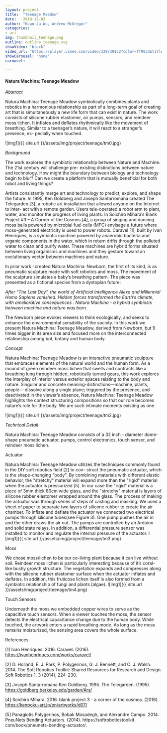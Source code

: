 ```yaml
---
layout: project
title:  "Teenage Meadow"
date:   2018-12-03
author: "Kuan-Ju Wu, Andrew McGregor"
categories:
- art
img: thumbnail_teenage.png
outline: outline_teenage.svg
showVideo: "block"
video_url: "https://player.vimeo.com/video/339739152?color=ff9933&title=0&byline=0&portrait=0"
showCarousel: "none"
carousel:

---
```

#### Natura Machina: Teenage Meadow ####

*Abstract*

Natura Machina: Teenage Meadow symbiotically combines plants and robotics in a harmonious relationship as part of a long-term goal of creating art that is simultaneously a new life form that can exist in nature.
The work consists of silicone rubber elastomer, air pumps, sensors, and reindeer moss lichen. It inflates and deflates rhythmically like the movement of breathing. Similar to a teenager’s nature, it will react to a stranger’s presence, es- pecially when touched.

![img1]({{ site.url }}/assets/img/project/teenage/tm0.jpg)

*Background*

The work explores the symbiotic relationship between Nature and Machine. The 21st century will challenge pre- existing distinctions between nature and technology. How might the boundary between biology and technology begin to blur? Can we create a platform that is mutually beneficial for both robot and living things?


Artists consistantly merge art and technology to predict, explore, and shape the future. In 1995, Ken Goldberg and Joseph Santarromana created The Telegarden [3], a robotic art installation that allowed anyone on the Internet to inter- act with a remote garden. Users tele-operated a robot arm to plant, water, and monitor the progress of living plants. In Soichiro Mihara’s Blank Project #3 – A Corner of the Cosmos [4], a group of singing and dancing moss balls powered by microbial fuel cells (MFC) envisage a future where moss-generated electricity is used to power robots. Caravel [1], built by Ivan Henriques, is a symbiotic machine powered by anaerobic bacteria and organic components in the water, which in return drifts through the polluted water to clean and purify water. These machines are hybrid forms situated between living organisms and machines and they gesture toward an evolutionary vector between machines and nature.


In prior work I created Natura Machina: Newborn, the first of its kind, is as pneumatic sculpture made with soft robotics and moss. The movement of the sculpture simulates a baby’s breathing pattern. The piece was presented as a fictional species from a dystopian future:


_After “The Last Day”, the world of Artificial Intelligence Alexa and Millennial Homo Sapiens vanished. Hidden forces transformed the Earth’s climate, with ameliorative consequences . Natura Machina - a hybrid symbiosis between machine and nature was born._

The Newborn piece evokes viewers to think ecologically, and seeks to enhance the environmental sensibility of the society. In this work we present Natura Machina: Teenage Meadow, derived from Newborn, but 9 times bigger in its area size and focused more on the interconnected relationship among bot, botany and human body.

*Concept*

Natura Machina: Teenage Meadow is an interactive pneumatic sculpture that embraces elements
of the natural world and the human form. As a mound of green reindeer moss lichen that swells and contracts like
a breathing lung through hidden, robotically turned gears, this work explores the interplay of interior versus exterior spaces relating to the body and nature. Singular and concrete meaning-distinctions—machine, plants, people— dissolve along a single plane; triggered by the presence, and deactivated in the viewer’s absence, Natura Machina: Teenage Meadow highlights the context structuring compositions so that our role becomes nature’s role for the body. We are such intimate moments existing as one.

![img1]({{ site.url }}/assets/img/project/teenage/tm2.jpg)

*Technical Detail*


Natura Machina: Teenage Meadow consists of a 32 inch - diameter dome-shape pneumatic actuator, pumps, control electronics, touch sensor, and reindeer moss lichen.

Actuator

Natura Machina: Teenage Meadow utilizes the techniques commonly found in the DIY soft robotics field [2] to con- struct the pneumatic actuator, which is the shape-changing "body". By combining materials with different elastic behavior, the "stretchy" material will expand more than the "rigid" material when the actuator is pressurized [5]. In our case the "rigid" material is a piece of 3mm thick 80cm wide glass, and the "stretchy" material is layers of silicone rubber elastomer wrapped around the glass. The process of making the actuator was through series of steps of casting and masking. We used a sheet of paper to separate two layers of silicone rubber to create the air chamber. To inflate and deflate the actuator we connected two electrical pumps through silicone tubes(see Figure 3). One pump pushes the air in and the other draws the air out. The pumps are controlled by an Arduino and solid state relays. In addition, a differential pressure sensor was installed to monitor and regulate the internal pressure of the actuator.
![img1]({{ site.url }}/assets/img/project/teenage/tm3.png)

Moss

We chose moss/lichen to be our co-living plant because it can live without soil. Reindeer moss lichen is particularly interesting because of it’s coral-like bushy growth structure. The vegetation expands and compresses along with the silicone rubber elastomer surface when the actuator inflates and deflates. In addition, this fruticose lichen itself is also formed from a symbiotic relationship of fungi and plants (algae).
![img1]({{ site.url }}/assets/img/project/teenage/tm4.png)


Touch Sensors

Underneath the moss we embedded copper wires to serve as the capacitive touch sensors. When a viewer touches the moss, the sensor detects the electrical capacitance change due to the human body. While touched, the artwork enters a rapid breathing mode. As long as the moss remains moisturized, the sensing area covers the whole surface.

References


[1] Ivan Henriques. 2016. Caravel. (2016).    https://ivanhenriques.com/works/caravel/

[2] D. Holland, E. J. Park, P. Polygerinos, G. J. Bennett, and C. J. Walsh. 2014. The Soft Robotics Toolkit: Shared Resources for Research and Design. Soft Robotics 1, 3 (2014), 224–230.

[3] Joseph Santarromana Ken Goldberg. 1995. The Telegarden. (1995). https://goldberg.berkeley.edu/garden/Ars/

[4] Soichiro Mihara. 2016. blank project 3 - a corner of the cosmos. (2016). https://kenpoku-art.jp/en/artworks/d07/

[5] Panagiotis Polygerinos, Bobak Mosadegh, and Alexandre Campo. 2014. PneuNets Bending Actuators. (2014). https://softroboticstoolkit. com/book/pneunets-bending-actuator/.
